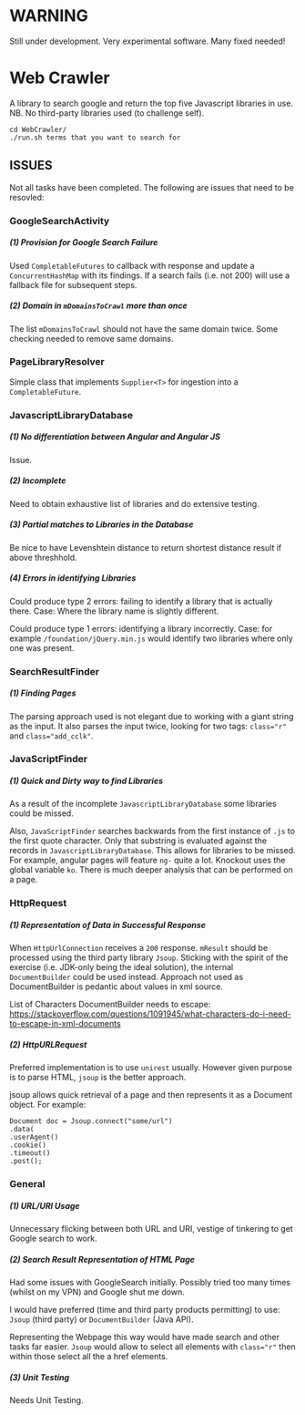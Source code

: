 # WARNING

Still under development. Very experimental software. Many fixed needed!

# Web Crawler

A library to search google and return the top five Javascript libraries in use. 
NB. No third-party libraries used (to challenge self). 

```$xslt
cd WebCrawler/
./run.sh terms that you want to search for
```

## ISSUES

Not all tasks have been completed. 
The following are issues that need to be resovled:

### GoogleSearchActivity

##### (1) Provision for Google Search Failure

Used `CompletableFutures` to callback with response and update a `ConcurrentHashMap` with its findings. 
If a search fails (i.e. not 200) will use a fallback file for subsequent steps. 

##### (2) Domain in `mDomainsToCrawl` more than once

The list `mDomainsToCrawl` should not have the same domain twice. Some checking needed to remove same domains. 

### PageLibraryResolver

Simple class that implements `Supplier<T>` for ingestion into a `CompletableFuture`. 

### JavascriptLibraryDatabase

##### (1) No differentiation between Angular and Angular JS

Issue. 

##### (2) Incomplete

Need to obtain exhaustive list of libraries and do extensive testing.

##### (3) Partial matches to Libraries in the Database
Be nice to have Levenshtein distance to return shortest distance result if above threshhold.

##### (4) Errors in identifying Libraries
Could produce type 2 errors: failing to identify a library that is actually there. Case: Where the library
name is slightly different. 

Could produce type 1 errors: identifying a library incorrectly. Case: for example
`/foundation/jQuery.min.js` would identify two libraries where only one was present. 


### SearchResultFinder

##### (1) Finding Pages

The parsing approach used is not elegant due to working with a giant string as the input. 
It also parses the input twice, looking for two tags: `class="r"` and `class="add_cclk"`.

### JavaScriptFinder

##### (1) Quick and Dirty way to find Libraries

As a result of the incomplete `JavascriptLibraryDatabase` some libraries could be missed. 

Also, `JavaScriptFinder` searches backwards from the first instance of `.js` to the first quote character. Only
that substring is evaluated against the records in `JavascriptLibraryDatabase`. This allows for libraries to be missed.
For example, angular pages will feature `ng-` quite a lot. Knockout uses the global variable `ko`. There is much
deeper analysis that can be performed on a page. 


### HttpRequest

##### (1) Representation of Data in Successful Response

When `HttpUrlConnection` receives a `200` response. `mResult` should be processed using the third party library `Jsoup`. 
Sticking with the spirit of the exercise (i.e. JDK-only being the ideal solution), the internal `DocumentBuilder` could 
be used instead. Approach not used as DocumentBuilder is pedantic about values in xml source.

List of Characters DocumentBuilder needs to escape:
https://stackoverflow.com/questions/1091945/what-characters-do-i-need-to-escape-in-xml-documents

##### (2) HttpURLRequest

Preferred implementation is to use `unirest` usually. However given purpose is to parse HTML, `jsoup` 
is the better approach. 

jsoup allows quick retrieval of a page and then represents it as a Document object. For example:

```$xslt
Document doc = Jsoup.connect("some/url")
.data(
.userAgent()
.cookie()
.timeout()
.post();
```

### General

##### (1) URL/URI Usage

Unnecessary flicking between both URL and URI, vestige of tinkering to get Google search to work.

##### (2) Search Result Representation of HTML Page

Had some issues with GoogleSearch initially. Possibly tried too many times (whilst on my VPN)
and Google shut me down. 

I would have preferred (time and third party products permitting) to use:
`Jsoup` (third party) or `DocumentBuilder` (Java API).

Representing the Webpage this way would have made search and other tasks far easier. 
`Jsoup` would allow to select all elements with `class="r"` then within those select 
all the a href elements. 
 
##### (3) Unit Testing

Needs Unit Testing.
